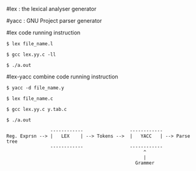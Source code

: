 #lex : 
the lexical analyser generator

#yacc : 
GNU Project parser generator 

#lex code running instruction

```
$ lex file_name.l

$ gcc lex.yy.c -ll

$ ./a.out
```


#lex-yacc combine code running instruction

```
$ yacc -d file_name.y

$ lex file_name.c

$ gcc lex.yy.c y.tab.c

$ ./a.out

```

```
                ------------                 ------------
Reg. Exprsn --> |   LEX    | --> Tokens -->  |   YACC   | --> Parse tree
                ------------                 ------------
                                                  ^
                                                  |
                                               Grammer
```
